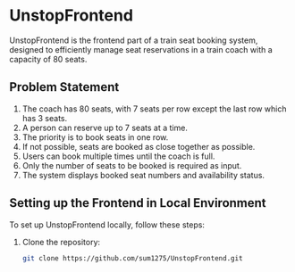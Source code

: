
# UnstopFrontend

UnstopFrontend is the frontend part of a train seat booking system, designed to efficiently manage seat reservations in a train coach with a capacity of 80 seats.

## Problem Statement

1. The coach has 80 seats, with 7 seats per row except the last row which has 3 seats.
2. A person can reserve up to 7 seats at a time.
3. The priority is to book seats in one row.
4. If not possible, seats are booked as close together as possible.
5. Users can book multiple times until the coach is full.
6. Only the number of seats to be booked is required as input.
7. The system displays booked seat numbers and availability status.

## Setting up the Frontend in Local Environment

To set up UnstopFrontend locally, follow these steps:

1. Clone the repository:
   ```bash
   git clone https://github.com/sum1275/UnstopFrontend.git
